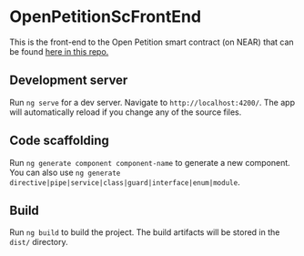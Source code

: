 # OpenPetitionScFrontEnd

This is the front-end to the Open Petition smart contract (on NEAR) that can be found [here in this repo.](https://github.com/Aishat-Akinyemi/OpenPetition-NEAR)

## Development server

Run `ng serve` for a dev server. Navigate to `http://localhost:4200/`. The app will automatically reload if you change any of the source files.

## Code scaffolding

Run `ng generate component component-name` to generate a new component. You can also use `ng generate directive|pipe|service|class|guard|interface|enum|module`.

## Build

Run `ng build` to build the project. The build artifacts will be stored in the `dist/` directory.




